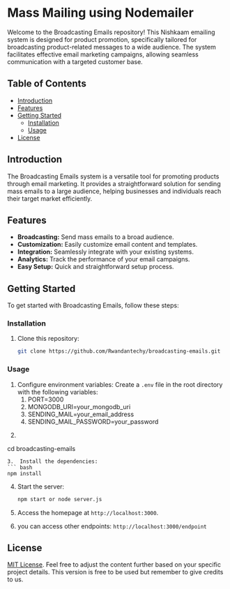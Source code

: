 # Mass Mailing using Nodemailer

Welcome to the Broadcasting Emails repository! This Nishkaam emailing system is designed for product promotion, specifically tailored for broadcasting product-related messages to a wide audience. The system facilitates effective email marketing campaigns, allowing seamless communication with a targeted customer base.

## Table of Contents

- [Introduction](#introduction)
- [Features](#features)
- [Getting Started](#getting-started)
   - [Installation](#installation)
   - [Usage](#usage)
- [License](#license)

## Introduction

The Broadcasting Emails system is a versatile tool for promoting products through email marketing. It provides a straightforward solution for sending mass emails to a large audience, helping businesses and individuals reach their target market efficiently.

## Features

- **Broadcasting:** Send mass emails to a broad audience.
- **Customization:** Easily customize email content and templates.
- **Integration:** Seamlessly integrate with your existing systems.
- **Analytics:** Track the performance of your email campaigns.
- **Easy Setup:** Quick and straightforward setup process.

## Getting Started

To get started with Broadcasting Emails, follow these steps:

### Installation

1. Clone this repository:

   ```bash
   git clone https://github.com/Rwandantechy/broadcasting-emails.git

   ```


### Usage

1. Configure environment variables:
   Create a `.env` file in the root directory with the following variables: 
   1. PORT=3000 
   2. MONGODB_URI=your_mongodb_uri 
   3. SENDING_MAIL=your_email_address
   4. SENDING_MAIL_PASSWORD=your_password
2. 
   ```bash
  cd broadcasting-emails

   ```
3.  Install the dependencies:
  ``` bash
   npm install
  ```
4. Start the server:
    ``` bash
   npm start or node server.js
    ```

5. Access the homepage at `http://localhost:3000`.

6.  you can access other endpoints: `http://localhost:3000/endpoint`

## License

[MIT License](LICENSE).
Feel free to adjust the content further based on your specific project details.
This version is free to be used but remember to give credits to us.
